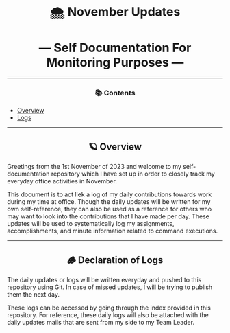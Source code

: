 <div align="center">
  
# 🌨️ November Updates     
# — Self Documentation For Monitoring Purposes —    

_____________________________________________________________________________________                        

### 📚 Contents
</div>

- [Overview](#overview)
- [Logs](#logs)
_____________________________________________________________________________________      

<div align="center">
   
## 🪐 **Overview** 
</div>


Greetings from the 1st November of 2023 and welcome to my self-documentation repository which I have set up in order to closely track my everyday office activities in November. 

This document is to act liek a  log of my daily contributions towards work during my time at office. Though the daily updates will be written for my own self-reference, they can also be used as a reference for others who may want to look into the contributions that I have made per day. These updates will be used to systematically log my assignments, accomplishments, and minute information related to command executions. 
_____________________________________________________________________________________   

<div align="center">

## 🪵 **Declaration of Logs** 
</div>

The daily updates or logs will be written everyday and pushed to this repository using Git. In case of missed updates, I will be trying to publish them the next day. 

These logs can be accessed by going through the index provided in this repository. For reference, these daily logs will also be attached with the daily updates mails that are sent from my side to my Team Leader.
